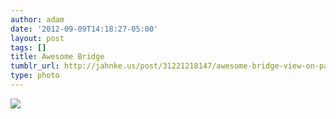 ```yaml
---
author: adam
date: '2012-09-09T14:18:27-05:00'
layout: post
tags: []
title: Awesome Bridge
tumblr_url: http://jahnke.us/post/31221218147/awesome-bridge-view-on-path
type: photo
---
```


![](http://24.media.tumblr.com/tumblr_ma3n2t1CDq1qga9s2o1_1280.jpg)
